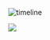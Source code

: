 ![timeline](https://github.com/hollyyfc/hollyyfc/assets/72481103/46669f18-2346-42e6-81b0-15cd02e583ea)

<div style=“text-align:center”>
  <img src="https://github-profile-trophy.vercel.app/?username=hollyyfc&theme=discord&title=-Issues,-PullRequest,-Reviews&column=-1&no-bg=true&margin-w=25" />
</div>
